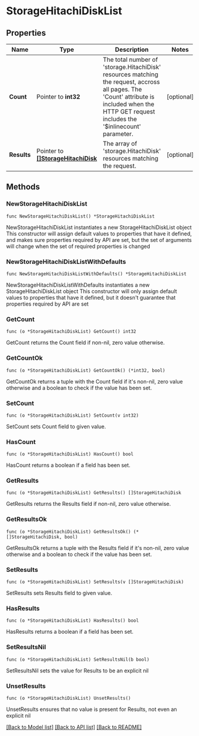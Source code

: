 # StorageHitachiDiskList

## Properties

Name | Type | Description | Notes
------------ | ------------- | ------------- | -------------
**Count** | Pointer to **int32** | The total number of &#39;storage.HitachiDisk&#39; resources matching the request, accross all pages. The &#39;Count&#39; attribute is included when the HTTP GET request includes the &#39;$inlinecount&#39; parameter. | [optional] 
**Results** | Pointer to [**[]StorageHitachiDisk**](storage.HitachiDisk.md) | The array of &#39;storage.HitachiDisk&#39; resources matching the request. | [optional] 

## Methods

### NewStorageHitachiDiskList

`func NewStorageHitachiDiskList() *StorageHitachiDiskList`

NewStorageHitachiDiskList instantiates a new StorageHitachiDiskList object
This constructor will assign default values to properties that have it defined,
and makes sure properties required by API are set, but the set of arguments
will change when the set of required properties is changed

### NewStorageHitachiDiskListWithDefaults

`func NewStorageHitachiDiskListWithDefaults() *StorageHitachiDiskList`

NewStorageHitachiDiskListWithDefaults instantiates a new StorageHitachiDiskList object
This constructor will only assign default values to properties that have it defined,
but it doesn't guarantee that properties required by API are set

### GetCount

`func (o *StorageHitachiDiskList) GetCount() int32`

GetCount returns the Count field if non-nil, zero value otherwise.

### GetCountOk

`func (o *StorageHitachiDiskList) GetCountOk() (*int32, bool)`

GetCountOk returns a tuple with the Count field if it's non-nil, zero value otherwise
and a boolean to check if the value has been set.

### SetCount

`func (o *StorageHitachiDiskList) SetCount(v int32)`

SetCount sets Count field to given value.

### HasCount

`func (o *StorageHitachiDiskList) HasCount() bool`

HasCount returns a boolean if a field has been set.

### GetResults

`func (o *StorageHitachiDiskList) GetResults() []StorageHitachiDisk`

GetResults returns the Results field if non-nil, zero value otherwise.

### GetResultsOk

`func (o *StorageHitachiDiskList) GetResultsOk() (*[]StorageHitachiDisk, bool)`

GetResultsOk returns a tuple with the Results field if it's non-nil, zero value otherwise
and a boolean to check if the value has been set.

### SetResults

`func (o *StorageHitachiDiskList) SetResults(v []StorageHitachiDisk)`

SetResults sets Results field to given value.

### HasResults

`func (o *StorageHitachiDiskList) HasResults() bool`

HasResults returns a boolean if a field has been set.

### SetResultsNil

`func (o *StorageHitachiDiskList) SetResultsNil(b bool)`

 SetResultsNil sets the value for Results to be an explicit nil

### UnsetResults
`func (o *StorageHitachiDiskList) UnsetResults()`

UnsetResults ensures that no value is present for Results, not even an explicit nil

[[Back to Model list]](../README.md#documentation-for-models) [[Back to API list]](../README.md#documentation-for-api-endpoints) [[Back to README]](../README.md)


